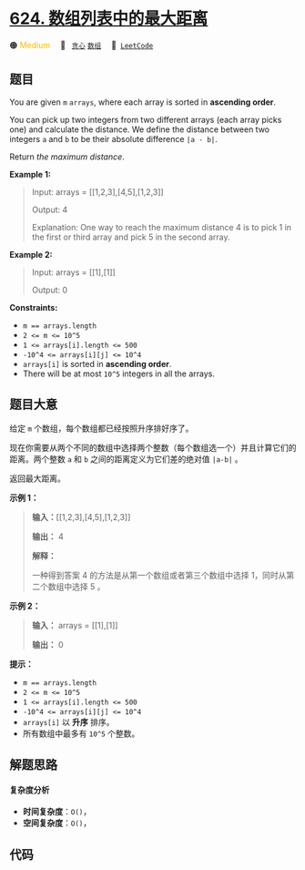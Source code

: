 # [624. 数组列表中的最大距离](https://leetcode.com/problems/maximum-distance-in-arrays)

🟠 <font color=#ffb800>Medium</font>&emsp; 🔖&ensp; [`贪心`](/leetcode-js/outline/tag/greedy.md) [`数组`](/leetcode-js/outline/tag/array.md)&emsp; 🔗&ensp;[`LeetCode`](https://leetcode.com/problems/maximum-distance-in-arrays)

## 题目

You are given `m` `arrays`, where each array is sorted in **ascending order**.

You can pick up two integers from two different arrays (each array picks one)
and calculate the distance. We define the distance between two integers `a`
and `b` to be their absolute difference `|a - b|`.

Return _the maximum distance_.



**Example 1:**

> Input: arrays = [[1,2,3],[4,5],[1,2,3]]
> 
> Output: 4
> 
> Explanation: One way to reach the maximum distance 4 is to pick 1 in the first or third array and pick 5 in the second array.

**Example 2:**

> Input: arrays = [[1],[1]]
> 
> Output: 0

**Constraints:**

  * `m == arrays.length`
  * `2 <= m <= 10^5`
  * `1 <= arrays[i].length <= 500`
  * `-10^4 <= arrays[i][j] <= 10^4`
  * `arrays[i]` is sorted in **ascending order**.
  * There will be at most `10^5` integers in all the arrays.


## 题目大意

给定 `m` 个数组，每个数组都已经按照升序排好序了。

现在你需要从两个不同的数组中选择两个整数（每个数组选一个）并且计算它们的距离。两个整数 `a` 和 `b` 之间的距离定义为它们差的绝对值 `|a-b|`
。

返回最大距离。

**示例 1：**

> 
> 
> 
> 
> 
> **输入：**[[1,2,3],[4,5],[1,2,3]]
> 
> **输出：** 4
> 
> **解释：**
> 
> 一种得到答案 4 的方法是从第一个数组或者第三个数组中选择 1，同时从第二个数组中选择 5 。
> 
> 

**示例 2：**

> 
> 
> 
> 
> 
> **输入：** arrays = [[1],[1]]
> 
> **输出：** 0
> 
> 



**提示：**

  * `m == arrays.length`
  * `2 <= m <= 10^5`
  * `1 <= arrays[i].length <= 500`
  * `-10^4 <= arrays[i][j] <= 10^4`
  * `arrays[i]` 以 **升序**  排序。
  * 所有数组中最多有 `10^5` 个整数。




## 解题思路

#### 复杂度分析

- **时间复杂度**：`O()`，
- **空间复杂度**：`O()`，

## 代码

```javascript

```